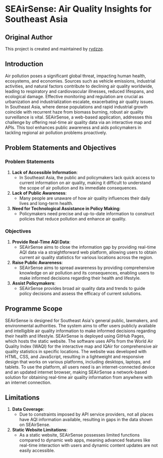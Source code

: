 # SEAirSense: Air Quality Insights for Southeast Asia

## Original Author

This project is created and maintained by [rydzze](https://github.com/rydzze).

## Introduction

Air pollution poses a significant global threat, impacting human health, ecosystems, and economies. Sources such as vehicle emissions, industrial activities, and natural factors contribute to declining air quality worldwide, leading to respiratory and cardiovascular illnesses, reduced lifespans, and ecological damage. Effective monitoring and regulation are crucial as urbanization and industrialization escalate, exacerbating air quality issues. In Southeast Asia, where dense populations and rapid industrial growth coincide with recurrent haze from biomass burning, robust air quality surveillance is vital. SEAirSense, a web-based application, addresses this challenge by offering real-time air quality data via an interactive map and APIs. This tool enhances public awareness and aids policymakers in tackling regional air pollution problems proactively.

## Problem Statements and Objectives

### Problem Statements
1. **Lack of Accessible Information**:
   - In Southeast Asia, the public and policymakers lack quick access to current information on air quality, making it difficult to understand the scope of air pollution and its immediate consequences.
2. **Lack of Public Awareness**:
   - Many people are unaware of how air quality influences their daily lives and long-term health.
3. **Need for Technological Assistance in Policy Making**:
   - Policymakers need precise and up-to-date information to construct policies that reduce pollution and enhance air quality.

### Objectives
1. **Provide Real-Time AQI Data**:
   - SEAirSense aims to close the information gap by providing real-time AQI data via a straightforward web platform, allowing users to obtain current air quality statistics for various locations across the region.
2. **Raise Public Awareness**:
   - SEAirSense aims to spread awareness by providing comprehensive knowledge on air pollution and its consequences, enabling users to make informed decisions regarding their health and lifestyle.
3. **Assist Policymakers**:
   - SEAirSense provides broad air quality data and trends to guide policy decisions and assess the efficacy of current solutions.

## Programme Scope

SEAirSense is designed for Southeast Asia's general public, lawmakers, and environmental authorities. The system aims to offer users publicly available and intelligible air quality information to make informed decisions regarding their health and lifestyle. SEAirSense is deployed using GitHub Pages, which hosts the static website. The software uses APIs from the World Air Quality Index (WAQI) for the interactive map and IQAir for comprehensive air quality statistics in specific locations. The website was developed with HTML, CSS, and JavaScript, resulting in a lightweight and responsive design that works on various platforms, including desktops, laptops, and tablets. To use the platform, all users need is an internet-connected device and an updated internet browser, making SEAirSense a network-based solution for obtaining real-time air quality information from anywhere with an internet connection.

## Limitations

1. **Data Coverage**:
   - Due to constraints imposed by API service providers, not all places have AQI information available, resulting in gaps in the data shown on SEAirSense.
2. **Static Website Limitations**:
   - As a static website, SEAirSense possesses limited functions compared to dynamic web apps, meaning advanced features like real-time interaction with users and dynamic content updates are not easily accessible.
